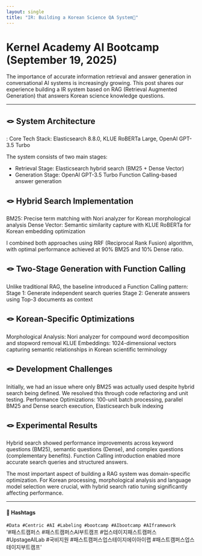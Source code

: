 ```yaml
---  
layout: single
title: "IR: Building a Korean Science QA System🌱"  
---
```


# Kernel Academy AI Bootcamp (September 19, 2025)

The importance of accurate information retrieval and answer generation in conversational AI systems is increasingly growing. This post shares our experience building a IR system based on RAG (Retrieval Augmented Generation) that answers Korean science knowledge questions.

---

## 🪢 System Architecture
: Core Tech Stack: Elasticsearch 8.8.0, KLUE RoBERTa Large, OpenAI GPT-3.5 Turbo

The system consists of two main stages: 
- Retrieval Stage: Elasticsearch hybrid search (BM25 + Dense Vector)
- Generation Stage: OpenAI GPT-3.5 Turbo Function Calling-based answer generation

## 🪢 Hybrid Search Implementation
BM25: Precise term matching with Nori analyzer for Korean morphological analysis
Dense Vector: Semantic similarity capture with KLUE RoBERTa for Korean embedding optimization

I combined both approaches using RRF (Reciprocal Rank Fusion) algorithm, with optimal performance achieved at 90% BM25 and 10% Dense ratio.

## 🪢 Two-Stage Generation with Function Calling
Unlike traditional RAG, the baseline introduced a Function Calling pattern:
Stage 1: Generate independent search queries
Stage 2: Generate answers using Top-3 documents as context

## 🪢 Korean-Specific Optimizations
Morphological Analysis: Nori analyzer for compound word decomposition and stopword removal
KLUE Embeddings: 1024-dimensional vectors capturing semantic relationships in Korean scientific terminology


## 🪢 Development Challenges
Initially, we had an issue where only BM25 was actually used despite hybrid search being defined. We resolved this through code refactoring and unit testing.
Performance Optimizations: 100-unit batch processing, parallel BM25 and Dense search execution, Elasticsearch bulk indexing

## 🪢 Experimental Results
Hybrid search showed performance improvements across keyword questions (BM25), semantic questions (Dense), and complex questions (complementary benefits). Function Calling introduction enabled more accurate search queries and structured answers.

The most important aspect of building a RAG system was domain-specific optimization. For Korean processing, morphological analysis and language model selection were crucial, with hybrid search ratio tuning significantly affecting performance.

---

#### 🔖 Hashtags  
`#Data #Centric #AI #Labeling #bootcamp #AIbootcamp #AIframework`  
'#패스트캠퍼스 #패스트캠퍼스AI부트캠프 #업스테이지패스트캠퍼스 #UpstageAILab #국비지원 #패스트캠퍼스업스테이지에이아이랩 #패스트캠퍼스업스테이지부트캠프'

